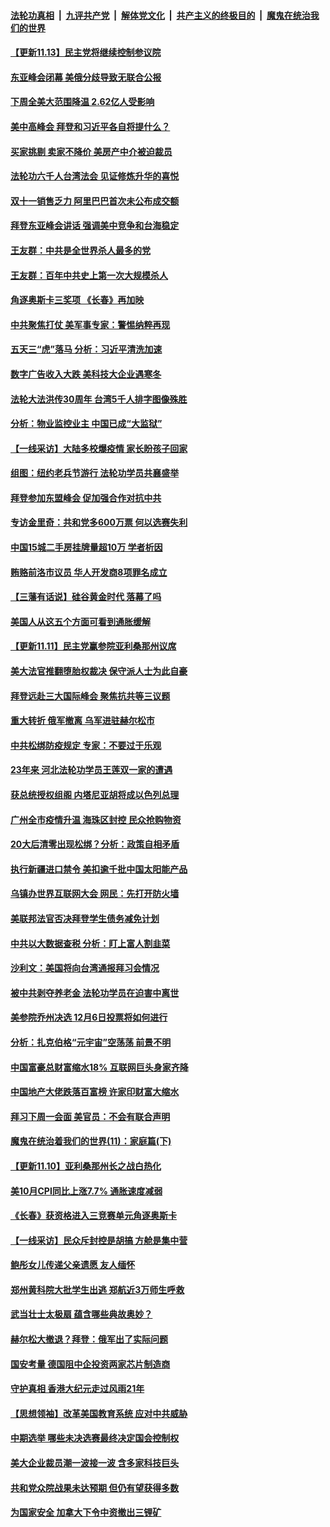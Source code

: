 ####  [法轮功真相](../../../../basic/blob/master/README.md?t=11141131) &nbsp;|&nbsp; [九评共产党](../../../../9ping.md/blob/master/README.md?t=11141131) &nbsp;|&nbsp; [解体党文化](../../../../jtdwh.md/blob/master/README.md?t=11141131)  &nbsp;|&nbsp; [共产主义的终极目的](../../../../gczydzjmd.md/blob/master/README.md?t=11141131) &nbsp;|&nbsp; [魔鬼在统治我们的世界](../../../../mgztzwmdsj.md/blob/master/README.md?t=11141131) 

#### [【更新11.13】民主党将继续控制参议院](../pages/nf4514/n13864677.md?t=11141131) 

#### [东亚峰会闭幕 美俄分歧导致无联合公报](../pages/nf4514/n13865227.md?t=11141131) 

#### [下周全美大范围降温 2.62亿人受影响](../pages/nf4514/n13865229.md?t=11141131) 

#### [美中高峰会 拜登和习近平各自将提什么？](../pages/nf4514/n13865184.md?t=11141131) 

#### [买家挑剔 卖家不降价 美房产中介被迫裁员](../pages/nf4514/n13865228.md?t=11141131) 

#### [法轮功六千人台湾法会 见证修炼升华的喜悦](../pages/nf4514/n13864832.md?t=11141131) 

#### [双十一销售乏力 阿里巴巴首次未公布成交额](../pages/nf4514/n13864854.md?t=11141131) 

#### [拜登东亚峰会讲话 强调美中竞争和台海稳定](../pages/nf4514/n13865106.md?t=11141131) 

#### [王友群：中共是全世界杀人最多的党](../pages/nf4514/n13860689.md?t=11141131) 

#### [王友群：百年中共史上第一次大规模杀人](../pages/nf4514/n13863785.md?t=11141131) 

#### [角逐奥斯卡三奖项 《长春》再加映](../pages/nf4514/n13864512.md?t=11141131) 

#### [中共聚焦打仗 美军事专家：警惕纳粹再现](../pages/nf4514/n13864932.md?t=11141131) 

#### [五天三“虎”落马 分析：习近平清洗加速](../pages/nf4514/n13864535.md?t=11141131) 

#### [数字广告收入大跌 美科技大企业遇寒冬](../pages/nf4514/n13864456.md?t=11141131) 

#### [法轮大法洪传30周年 台湾5千人排字图像殊胜](../pages/nf4514/n13864314.md?t=11141131) 

#### [分析：物业监控业主 中国已成“大监狱”](../pages/nf4514/n13864795.md?t=11141131) 

#### [【一线采访】大陆多校爆疫情 家长盼孩子回家](../pages/nf4514/n13864605.md?t=11141131) 

#### [组图：纽约老兵节游行 法轮功学员共襄盛举](../pages/nf4514/n13864516.md?t=11141131) 

#### [拜登参加东盟峰会 促加强合作对抗中共](../pages/nf4514/n13864760.md?t=11141131) 

#### [专访金里奇：共和党多600万票 何以选赛失利](../pages/nf4514/n13864496.md?t=11141131) 

#### [中国15城二手房挂牌量超10万 学者析因](../pages/nf4514/n13864573.md?t=11141131) 

#### [贿赂前洛市议员 华人开发商8项罪名成立](../pages/nf4514/n13864572.md?t=11141131) 

#### [【三藩有话说】硅谷黄金时代 落幕了吗](../pages/nf4514/n13864554.md?t=11141131) 

#### [美国人从这五个方面可看到通胀缓解](../pages/nf4514/n13864426.md?t=11141131) 

#### [【更新11.11】民主党赢参院亚利桑那州议席](../pages/nf4514/n13864172.md?t=11141131) 

#### [美大法官推翻堕胎权裁决 保守派人士为此自豪](../pages/nf4514/n13864171.md?t=11141131) 

#### [拜登远赴三大国际峰会 聚焦抗共等三议题](../pages/nf4514/n13864335.md?t=11141131) 

#### [重大转折 俄军撤离 乌军进驻赫尔松市](../pages/nf4514/n13864206.md?t=11141131) 

#### [中共松绑防疫规定 专家：不要过于乐观](../pages/nf4514/n13864304.md?t=11141131) 

#### [23年来 河北法轮功学员王莲双一家的遭遇](../pages/nf4514/n13863330.md?t=11141131) 

#### [获总统授权组阁 内塔尼亚胡将成以色列总理](../pages/nf4514/n13864256.md?t=11141131) 

#### [广州全市疫情升温 海珠区封控 民众抢购物资](../pages/nf4514/n13864032.md?t=11141131) 

#### [20大后清零出现松绑？分析：政策自相矛盾](../pages/nf4514/n13864033.md?t=11141131) 

#### [执行新疆进口禁令 美扣逾千批中国太阳能产品](../pages/nf4514/n13864013.md?t=11141131) 

#### [乌镇办世界互联网大会 网民：先打开防火墙](../pages/nf4514/n13863816.md?t=11141131) 

#### [美联邦法官否决拜登学生债务减免计划](../pages/nf4514/n13863869.md?t=11141131) 

#### [中共以大数据查税 分析：盯上富人割韭菜](../pages/nf4514/n13863583.md?t=11141131) 

#### [沙利文：美国将向台湾通报拜习会情况](../pages/nf4514/n13863804.md?t=11141131) 

#### [被中共剥夺养老金 法轮功学员在迫害中离世](../pages/nf4514/n13861877.md?t=11141131) 

#### [美参院乔州决选 12月6日投票将如何进行](../pages/nf4514/n13863745.md?t=11141131) 

#### [分析：扎克伯格“元宇宙”空荡荡 前景不明](../pages/nf4514/n13860677.md?t=11141131) 

#### [中国富豪总财富缩水18% 互联网巨头身家齐降](../pages/nf4514/n13863226.md?t=11141131) 

#### [中国地产大佬跌落百富榜 许家印财富大缩水](../pages/nf4514/n13863221.md?t=11141131) 

#### [拜习下周一会面 美官员：不会有联合声明](../pages/nf4514/n13863638.md?t=11141131) 

#### [魔鬼在统治着我们的世界(11)：家庭篇(下)](../pages/nf4514/n10440961.md?t=11141131) 

#### [【更新11.10】亚利桑那州长之战白热化](../pages/nf4514/n13863384.md?t=11141131) 

#### [美10月CPI同比上涨7.7% 通胀速度减弱](../pages/nf4514/n13863622.md?t=11141131) 

#### [《长春》获资格进入三竞赛单元角逐奥斯卡](../pages/nf4514/n13863607.md?t=11141131) 

#### [【一线采访】民众斥封控是胡搞 方舱是集中营](../pages/nf4514/n13863296.md?t=11141131) 

#### [鲍彤女儿传递父亲遗愿 友人缅怀](../pages/nf4514/n13863348.md?t=11141131) 

#### [郑州黄科院大批学生出逃 郑航近3万师生呼救](../pages/nf4514/n13862961.md?t=11141131) 

#### [武当壮士太极扇 蕴含哪些典故奥妙？](../pages/nf4514/n13860545.md?t=11141131) 

#### [赫尔松大撤退？拜登：俄军出了实际问题](../pages/nf4514/n13863391.md?t=11141131) 

#### [国安考量 德国阻中企投资两家芯片制造商](../pages/nf4514/n13863083.md?t=11141131) 

#### [守护真相 香港大纪元走过风雨21年](../pages/nf4514/n13862815.md?t=11141131) 

#### [【思想领袖】改革美国教育系统 应对中共威胁](../pages/nf4514/n13846273.md?t=11141131) 

#### [中期选举 哪些未决选赛最终决定国会控制权](../pages/nf4514/n13862852.md?t=11141131) 

#### [美大企业裁员潮一波接一波 含多家科技巨头](../pages/nf4514/n13862898.md?t=11141131) 

#### [共和党众院战果未达预期 但仍有望获得多数](../pages/nf4514/n13862079.md?t=11141131) 

#### [为国家安全 加拿大下令中资撤出三锂矿](../pages/nf4514/n13862760.md?t=11141131) 

